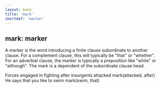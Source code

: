```yaml
---
layout: base
title: 'mark'
shortdef: 'marker'
---
```


## mark: marker

A marker is the word introducing a finite clause subordinate to
another clause. For a complement clause, this will typically be "that"
or "whether". For an adverbial clause, the marker is typically a
preposition like "while" or "although". The mark is a dependent of the
subordinate clause head.

<div class="sd-parse">
Forces engaged in fighting after insurgents attacked
mark(attacked, after)
</div>

<div class="sd-parse">
He says that you like to swim
mark(swim, that)
</div>
